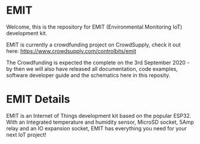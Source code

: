 # EMIT

Welcome, this is the repository for EMIT (Environmental Monitoring IoT) development kit.

EMIT is currently a crowdfunding project on CrowdSupply, check it out here: https://www.crowdsupply.com/controlbits/emit

The Crowdfunding is expected the complete on the 3rd September 2020 - by then we will also have released all documentation, code examples, software developer guide and the schematics here in this reposity. 

# EMIT Details

EMIT is an Internet of Things development kit based on the popular ESP32. With an Integrated temperature and humidity sensor, MicroSD socket, 5Amp relay and an IO expansion socket, EMIT has everything you need for your next IoT project!

